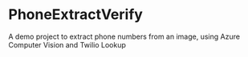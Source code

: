 # PhoneExtractVerify
A demo project to extract phone numbers from an image, using Azure Computer Vision and Twilio Lookup
